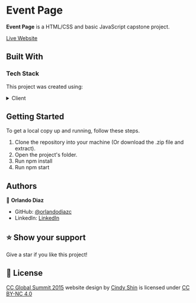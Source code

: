 <!--
HOW TO USE:
This is an example of how you may give instructions on setting up your project locally.

Modify this file to match your project and remove sections that don't apply.

REQUIRED SECTIONS:
- Table of Contents
- About the Project
  - Built With
  - Live Demo
- Getting Started
- Authors
- Future Features
- Contributing
- Show your support
- Acknowledgements
- License

OPTIONAL SECTIONS:
- FAQ

After you're finished please remove all the comments and instructions!
-->

# Event Page <a name="about-project"></a>

**Event Page** is a HTML/CSS and basic JavaScript capstone project.

[Live Website](https://tubular-dasik-8676ff.netlify.app/)

## Built With <a name="built-with"></a>

### Tech Stack <a name="tech-stack"></a>

This project was created using:

<details>
  <summary>Client</summary>
  <ul>
    <li>HTML5</li>
    <li>CSS3</li>
    <li>JavaScript</li>
  </ul>
</details>

<!-- Features -->

## Getting Started <a name="getting-started"></a>

To get a local copy up and running, follow these steps.

1. Clone the repository into your machine (Or download the .zip file and extract).
2. Open the project's folder.
3. Run npm install
4. Run npm start

## Authors <a name="authors"></a>

👤 **Orlando Diaz**

- GitHub: [@orlandodiazc](https://github.com/ditod1)
- LinkedIn: [LinkedIn](www.linkedin.com/in/orlando-diaz-conde)

<!-- FUTURE FEATURES -->

## ⭐️ Show your support <a name="support"></a>

Give a star if you like this project!

<!-- LICENSE -->

## 📝 License <a name="license"></a>

[CC Global Summit 2015](https://www.behance.net/gallery/29845175/CC-Global-Summit-2015) website design by [Cindy Shin](https://www.behance.net/adagio07) is licensed under [CC BY-NC 4.0](https://creativecommons.org/licenses/by-nc/4.0/)
